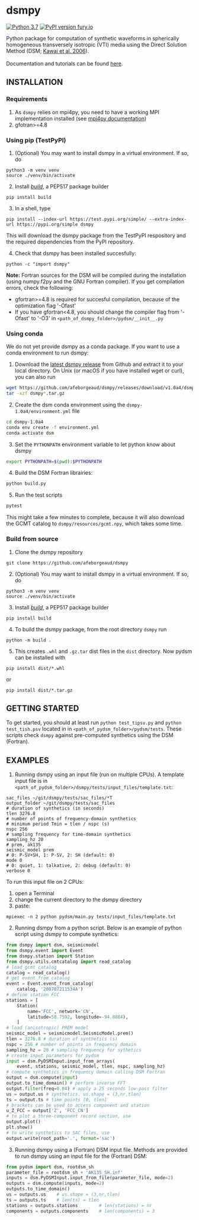# dsmpy
[![Python 3.7](https://img.shields.io/badge/python-3.7-blue.svg)](https://www.python.org/downloads/release/python-370/)
[![PyPI version fury.io](https://d25lcipzij17d.cloudfront.net/badge.svg?id=py&type=6&v=1.0a4&x2=0)](https://test.pypi.org/project/dsmpy/)

Python package for computation of synthetic waveforms in spherically homogeneous transversely isotropic (VTI) media using the Direct Solution Method (DSM; [Kawai et al. 2006](https://doi.org/10.1111/j.1365-246X.2005.02829.x)).<br/><br/>
Documentation and tutorials can be found [here](https://afeborgeaud.github.io/dsmpy/).

## INSTALLATION
### Requirements
1) As ```dsmpy``` relies on mpi4py, you need to have a working MPI implementation installed (see [mpi4py documentation](https://mpi4py.readthedocs.io/en/stable/appendix.html#building-mpi))
2) gfotran>=4.8

### Using pip (TestPyPI)
1) (Optional) You may want to install dsmpy in a virtual environment. If so, do
```
python3 -m venv venv
source ./venv/bin/activate
```
2) Install [*build*](https://pypi.org/project/build/), a PEP517 package builder
```
pip install build
```
3) In a shell, type
```
pip install --index-url https://test.pypi.org/simple/ --extra-index-url https://pypi.org/simple dsmpy
```
This will download the dsmpy package from the TestPyPI respository and the required dependencies from the PyPI repository.

4) Check that dsmpy has been installed succesfully:
```
python -c "import dsmpy"
```
**Note:** Fortran sources for the DSM will be compiled during the installation (using numpy.f2py and the GNU Fortran compiler). If you get compilation errors, check the following:
- gfortran>=4.8 is required for succesful compilation, because of the optimization flag '-Ofast'
- If you have gfortran<4.8, you should change the compiler flag from '-Ofast' to '-O3' in ```<path_of_dsmpy_folder>/pydsm/__init__.py```

### Using conda
We do not yet provide dsmpy as a conda package. If you want to use a conda environment to run dsmpy:
1) Download the [latest dsmpy release](https://github.com/afeborgeaud/dsmpy/releases/download/v1.0a4/dsmpy-1.0a4.tar.gz) from Github and extract it to your local directory. On Unix (or macOS if you have installed wget or curl), you can also run
```bash
wget https://github.com/afeborgeaud/dsmpy/releases/download/v1.0a4/dsmpy-1.0a4.tar.gz
tar -xzf dsmpy*.tar.gz
```
2) Create the dsm conda environment using the ```dsmpy-1.0a4/environment.yml``` file
```bash
cd dsmpy-1.0a4
conda env create -f environment.yml
conda activate dsm
```
3) Set the ```PYTHONPATH``` environment variable to let python know about dsmpy
```bash
export PYTHONPATH=$(pwd):$PYTHONPATH
```
4) Build the DSM Fortran librairies:
```bash
python build.py
```
5) Run the test scripts
```bash
pytest
```
This might take a few minutes to complete, because it will also download the GCMT catalog to ```dsmpy/resources/gcmt.npy```, which takes some time.

### Build from source
1) Clone the dsmpy repository
```
git clone https://github.com/afeborgeaud/dsmpy
```
2) (Optional) You may want to install dsmpy in a virtual environment. If so, do
```
python3 -m venv venv
source ./venv/bin/activate
```
3) Install [*build*](https://pypi.org/project/build/), a PEP517 package builder
```
pip install build
```
4) To build the dsmpy package, from the root directory ```dsmpy``` run
```
python -m build .
```
5) This creates ```.whl``` and ```.gz.tar``` dist files in the ```dist``` directory. Now pydsm can be installed with
```
pip install dist/*.whl
```
or
```
pip install dist/*.tar.gz
```

## GETTING STARTED
To get started, you should at least run ```python test_tipsv.py``` and ```python test_tish.psv``` located in in ```<path_of_pydsm_folder>/pydsm/tests```. These scripts check ```dsmpy``` against pre-computed synthetics using the DSM (Fortran).

## EXAMPLES
1) Running dsmpy using an input file (run on multiple CPUs).
A template input file is in ```<path_of_pydsm_folder>/dsmpy/tests/input_files/template.txt```:
```shell
sac_files ~/git/dsmpy/tests/sac_files/*T
output_folder ~/git/dsmpy/tests/sac_files
# duration of synthetics (in seconds)
tlen 3276.8
# number of points of frequency-domain synthetics
# minimum period Tmin = tlen / nspc (s)
nspc 256 
# sampling frequency for time-domain synthetics
sampling_hz 20
# prem, ak135
seismic_model prem 
# 0: P-SV+SH, 1: P-SV, 2: SH (default: 0)
mode 0
# 0: quiet, 1: talkative, 2: debug (default: 0)
verbose 0
```

To run this input file on 2 CPUs:
1) open a Terminal 
2) change the current directory to the dsmpy directory
3) paste:
```shell
mpiexec -n 2 python pydsm/main.py tests/input_files/template.txt
```

2) Running dsmpy from a python script.
Below is an example of python script using dsmpy to compute synthetics:
```python
from dsmpy import dsm, seismicmodel
from dsmpy.event import Event
from dsmpy.station import Station
from dsmpy.utils.cmtcatalog import read_catalog
# load gcmt catalog
catalog = read_catalog()
# get event from catalog
event = Event.event_from_catalog(
    catalog, '200707211534A')
# define station FCC
stations = [
    Station(
        name='FCC', network='CN',
        latitude=58.7592, longitude=-94.0884), 
    ]
# load (anisotropic) PREM model
seismic_model = seismicmodel.SeismicModel.prem()
tlen = 3276.8 # duration of synthetics (s)
nspc = 256 # number of points in frequency domain
sampling_hz = 20 # sampling frequency for sythetics
# create input parameters for pydsm
input = dsm.PyDSMInput.input_from_arrays(
    event, stations, seismic_model, tlen, nspc, sampling_hz)
# compute synthetics in frequency domain calling DSM Fortran
output = dsm.compute(input)
output.to_time_domain() # perform inverse FFT
output.filter(freq=0.04) # apply a 25 seconds low-pass filter
us = output.us # synthetics. us.shape = (3,nr,tlen)
ts = output.ts # time points [0, tlen]
# brackets can be used to access component and station
u_Z_FCC = output['Z', 'FCC_CN']
# to plot a three-component record section, use
output.plot()
plt.show()
# to write synthetics to SAC files, use
output.write(root_path='.', format='sac')
```

3) Running dsmpy using a (Fortran) DSM input file.
Methods are provided to run dsmpy using an input file for the (Fortran) DSM:
```python
from pydsm import dsm, rootdsm_sh
parameter_file = rootdsm_sh + 'AK135_SH.inf'
inputs = dsm.PyDSMInput.input_from_file(parameter_file, mode=2)
outputs = dsm.compute(inputs, mode=2)
outputs.to_time_domain()
us = outputs.us    # us.shape = (3,nr,tlen)
ts = outputs.ts    # len(ts) = tlen
stations = outputs.stations        # len(stations) = nr
components = outputs.components    # len(components) = 3
```
